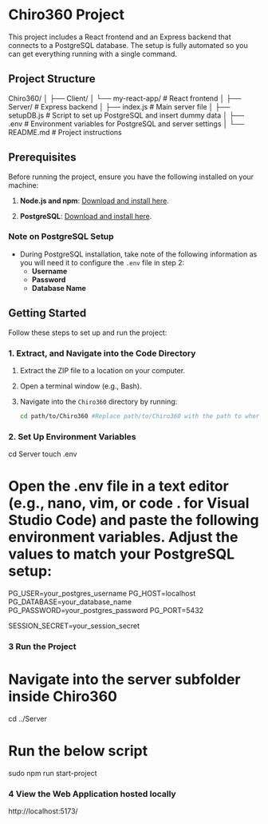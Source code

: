 # Chiro360 Project

This project includes a React frontend and an Express backend that connects to a PostgreSQL database. The setup is fully automated so you can get everything running with a single command.

## Project Structure

Chiro360/ │
├── Client/
│ └── my-react-app/ # React frontend
│
├── Server/ # Express backend
│ ├── index.js # Main server file
│ ├── setupDB.js # Script to set up PostgreSQL and insert dummy data
│ ├── .env # Environment variables for PostgreSQL and server settings
│
└── README.md # Project instructions

## Prerequisites

Before running the project, ensure you have the following installed on your machine:

1. **Node.js and npm**: [Download and install here](https://nodejs.org/).

2. **PostgreSQL**: [Download and install here](https://www.postgresql.org/download/).

### Note on PostgreSQL Setup

- During PostgreSQL installation, take note of the following information as you will need it to configure the `.env` file in step 2:
  - **Username**
  - **Password**
  - **Database Name**

## Getting Started

Follow these steps to set up and run the project:

### 1. Extract, and Navigate into the Code Directory

1. Extract the ZIP file to a location on your computer.
2. Open a terminal window (e.g., Bash).
3. Navigate into the `Chiro360` directory by running:

   ```bash
   cd path/to/Chiro360 #Replace path/to/Chiro360 with the path to where you extracted the ZIP file.
   ```

### 2. Set Up Environment Variables

cd Server
touch .env

# Open the .env file in a text editor (e.g., nano, vim, or code . for Visual Studio Code) and paste the following environment variables. Adjust the values to match your PostgreSQL setup:

PG_USER=your_postgres_username
PG_HOST=localhost
PG_DATABASE=your_database_name
PG_PASSWORD=your_postgres_password
PG_PORT=5432

SESSION_SECRET=your_session_secret

### 3 Run the Project

# Navigate into the server subfolder inside Chiro360

cd ../Server

# Run the below script

sudo npm run start-project

### 4 View the Web Application hosted locally

http://localhost:5173/

